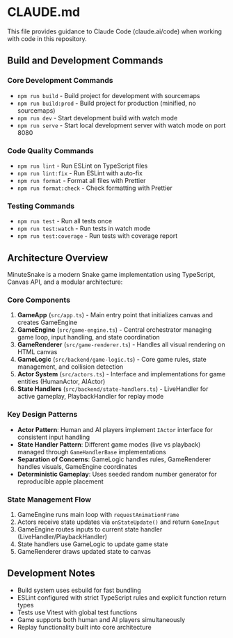 # CLAUDE.md

This file provides guidance to Claude Code (claude.ai/code) when working with code in this repository.

## Build and Development Commands

### Core Development Commands
- `npm run build` - Build project for development with sourcemaps
- `npm run build:prod` - Build project for production (minified, no sourcemaps)
- `npm run dev` - Start development build with watch mode
- `npm run serve` - Start local development server with watch mode on port 8080

### Code Quality Commands
- `npm run lint` - Run ESLint on TypeScript files
- `npm run lint:fix` - Run ESLint with auto-fix
- `npm run format` - Format all files with Prettier
- `npm run format:check` - Check formatting with Prettier

### Testing Commands
- `npm run test` - Run all tests once
- `npm run test:watch` - Run tests in watch mode
- `npm run test:coverage` - Run tests with coverage report

## Architecture Overview

MinuteSnake is a modern Snake game implementation using TypeScript, Canvas API, and a modular architecture:

### Core Components

1. **GameApp** (`src/app.ts`) - Main entry point that initializes canvas and creates GameEngine
2. **GameEngine** (`src/game-engine.ts`) - Central orchestrator managing game loop, input handling, and state coordination
3. **GameRenderer** (`src/game-renderer.ts`) - Handles all visual rendering on HTML canvas
4. **GameLogic** (`src/backend/game-logic.ts`) - Core game rules, state management, and collision detection
5. **Actor System** (`src/actors.ts`) - Interface and implementations for game entities (HumanActor, AIActor)
6. **State Handlers** (`src/backend/state-handlers.ts`) - LiveHandler for active gameplay, PlaybackHandler for replay mode

### Key Design Patterns

- **Actor Pattern**: Human and AI players implement `IActor` interface for consistent input handling
- **State Handler Pattern**: Different game modes (live vs playback) managed through `GameHandlerBase` implementations
- **Separation of Concerns**: GameLogic handles rules, GameRenderer handles visuals, GameEngine coordinates
- **Deterministic Gameplay**: Uses seeded random number generator for reproducible apple placement

### State Management Flow

1. GameEngine runs main loop with `requestAnimationFrame`
2. Actors receive state updates via `onStateUpdate()` and return `GameInput`
3. GameEngine routes inputs to current state handler (LiveHandler/PlaybackHandler)
4. State handlers use GameLogic to update game state
5. GameRenderer draws updated state to canvas

## Development Notes

- Build system uses esbuild for fast bundling
- ESLint configured with strict TypeScript rules and explicit function return types
- Tests use Vitest with global test functions
- Game supports both human and AI players simultaneously
- Replay functionality built into core architecture